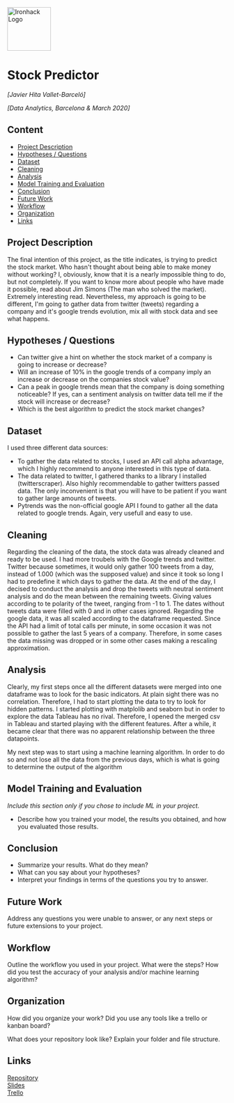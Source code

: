 <img src="https://bit.ly/2VnXWr2" alt="Ironhack Logo" width="100"/>

# Stock Predictor
*[Javier Hita Vallet-Barceló]*

*[Data Analytics, Barcelona & March 2020]*

## Content
- [Project Description](#project-description)
- [Hypotheses / Questions](#hypotheses-questions)
- [Dataset](#dataset)
- [Cleaning](#cleaning)
- [Analysis](#analysis)
- [Model Training and Evaluation](#model-training-and-evaluation)
- [Conclusion](#conclusion)
- [Future Work](#future-work)
- [Workflow](#workflow)
- [Organization](#organization)
- [Links](#links)

## Project Description
The final intention of this project, as the title indicates, is trying to predict the stock market. Who hasn't thought about being able to make money without working? I, obviously, know that it is a nearly impossible thing to do, but not completely. If you want to know more about people who have made it possible, read about Jim Simons (The man who solved the market). Extremely interesting read. Nevertheless, my approach is going to be different, I'm going to gather data from twitter (tweets) regarding a company and it's google trends evolution, mix all with stock data and see what happens.

## Hypotheses / Questions
* Can twitter give a hint on whether the stock market of a company is going to increase or decrease? 
* Will an increase of 10% in the google trends of a company imply an increase or decrease on the companies stock value?
* Can a peak in google trends mean that the company is doing something noticeable? If yes, can a sentiment analysis on twitter data tell me if the stock will increase or decrease?
* Which is the best algorithm to predict the stock market changes?

## Dataset

I used three different data sources:
* To gather the data related to stocks, I used an API call alpha advantage, which I highly recommend to anyone interested in this type of data.
* The data related to twitter, I gathered thanks to a library I installed (twitterscraper). Also highly recommendable to gather twitters passed data. The only inconvenient is that you will have to be patient if you want to gather large amounts of tweets.
* Pytrends was the non-official google API I found to gather all the data related to google trends. Again, very usefull and easy to use.


## Cleaning
Regarding the cleaning of the data, the stock data was already cleaned and ready to be used. I had more troubels with the Google trends and twitter. Twitter because sometimes, it would only gather 100 tweets from a day, instead of 1.000 (which was the supposed value) and since it took so long I had to predefine it which days to gather the data. At the end of the day, I decised to conduct the analysis and drop the tweets with neutral sentiment analysis and do the mean between the remaining tweets. Giving values according to te polarity of the tweet, ranging from -1 to 1. The dates without tweets data were filled with 0 and in other cases ignored. Regarding the google data, it was all scaled according to the dataframe requested. Since the API had a limit of total calls per minute, in some occasion it was not possible to gather the last 5 years of a company. Therefore, in some cases the data missing was dropped or in some other cases making a rescaling approximation.

## Analysis
Clearly, my first steps once all the different datasets were merged into one dataframe was to look for the basic indicators. At plain sight there was no correlation. Therefore, I had to start plotting the data to try to look for hidden patterns. I started plotting with matplolib and seaborn but in order to explore the data Tableau has no rival. Therefore, I opened the merged csv in Tableau and started playing with the different features. After a while, it became clear that there was no apparent relationship between the three datapoints.

My next step was to start using a machine learning algorithm. In order to do so and not lose all the data from the previous days, which is what is going to determine the output of the algorithm

## Model Training and Evaluation
*Include this section only if you chose to include ML in your project.*
* Describe how you trained your model, the results you obtained, and how you evaluated those results.

## Conclusion
* Summarize your results. What do they mean?
* What can you say about your hypotheses?
* Interpret your findings in terms of the questions you try to answer.

## Future Work
Address any questions you were unable to answer, or any next steps or future extensions to your project.

## Workflow
Outline the workflow you used in your project. What were the steps?
How did you test the accuracy of your analysis and/or machine learning algorithm?

## Organization
How did you organize your work? Did you use any tools like a trello or kanban board?

What does your repository look like? Explain your folder and file structure.

## Links


[Repository](https://github.com/Javierhvb/Stock-Predictor)  
[Slides](https://docs.google.com/presentation/d/1ekQ55ymflhcRIxlxnbWMWz8-Xeuy26LavG8EqqdZn5o/edit?usp=sharing)  
[Trello](https://trello.com/b/xIqnHxqJ/stock-predictor)  
